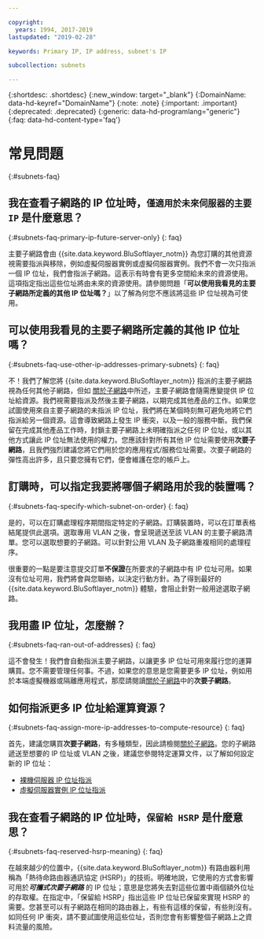 ```yaml
---

copyright:
  years: 1994, 2017-2019
lastupdated: "2019-02-28"

keywords: Primary IP, IP address, subnet's IP

subcollection: subnets

---
```


{:shortdesc: .shortdesc}
{:new_window: target="_blank"}
{:DomainName: data-hd-keyref="DomainName"}
{:note: .note}
{:important: .important}
{:deprecated: .deprecated}
{:generic: data-hd-programlang="generic"}
{:faq: data-hd-content-type='faq'}

# 常見問題
{:#subnets-faq}

## 我在查看子網路的 IP 位址時，`僅適用於未來伺服器的主要 IP` 是什麼意思？
{:#subnets-faq-primary-ip-future-server-only}
{: faq}

主要子網路會由 {{site.data.keyword.BluSoftlayer_notm}} 為您訂購的其他資源視需要指派與移除，例如虛擬伺服器實例或虛擬伺服器實例。我們不會一次只指派一個 IP 位址，我們會指派子網路。這表示有時會有更多空間給未來的資源使用。這項指定指出這些位址將由未來的資源使用。請參閱問題「**可以使用我看見的主要子網路所定義的其他 IP 位址嗎？**」以了解為何您不應該將這些 IP 位址視為可使用。


## 可以使用我看見的主要子網路所定義的其他 IP 位址嗎？
{:#subnets-faq-use-other-ip-addresses-primary-subnets}
{: faq}

不！我們了解您將 {{site.data.keyword.BluSoftlayer_notm}} 指派的主要子網路視為任何其他子網路，但如 [關於子網路](/docs/infrastructure/subnets?topic=subnets-about-subnets-and-ips)中所述，主要子網路會隨需應變提供 IP 位址給資源。我們視需要指派及然後主要子網路，以期完成其他產品的工作。如果您試圖使用來自主要子網路的未指派 IP 位址，我們將在某個時刻無可避免地將它們指派給另一個資源。這會導致網路上發生 IP 衝突，以及一般的服務中斷。我們保留在完成其他產品工作時，封鎖主要子網路上未明確指派之任何 IP 位址，或以其他方式讓此 IP 位址無法使用的權力。您應該針對所有其他 IP 位址需要使用**次要子網路**，且我們強烈建議您將它們用於您的應用程式/服務位址需要。次要子網路的彈性高出許多，且只要您擁有它們，便會維護在您的帳戶上。


## 訂購時，可以指定我要將哪個子網路用於我的裝置嗎？
{:#subnets-faq-specify-which-subnet-on-order}
{: faq}

是的，可以在訂購處理程序期間指定特定的子網路。訂購裝置時，可以在訂單表格結尾提供此選項。選取專用 VLAN 之後，會呈現遞送至該 VLAN 的主要子網路清單。您可以選取想要的子網路。可以針對公用 VLAN 及子網路重複相同的處理程序。

很重要的一點是要注意提交訂單**不保證**在所要求的子網路中有 IP 位址可用。如果沒有位址可用，我們將會與您聯絡，以決定行動方針。為了得到最好的 {{site.data.keyword.BluSoftlayer_notm}} 體驗，會阻止針對一般用途選取子網路。


## 我用盡 IP 位址，怎麼辦？
{:#subnets-faq-ran-out-of-addresses}
{: faq}

這不會發生！我們會自動指派主要子網路，以讓更多 IP 位址可用來履行您的運算購買。您不需要管理任何事。不過，如果您的意思是您需要更多 IP 位址，例如用於本端虛擬機器或隔離應用程式，那麼請閱讀[關於子網路](/docs/infrastructure/subnets?topic=subnets-about-subnets-and-ips)中的**次要子網路**。


## 如何指派更多 IP 位址給運算資源？
{:#subnets-faq-assign-more-ip-addresses-to-compute-resource}
{: faq}

首先，建議您購買**次要子網路**，有多種類型，因此請檢閱[關於子網路](/docs/infrastructure/subnets?topic=subnets-about-subnets-and-ips)。您的子網路遞送至想要的 IP 位址或 VLAN 之後，建議您參閱特定運算文件，以了解如何設定新的 IP 位址：

  * [裸機伺服器 IP 位址指派](/docs/bare-metal?topic=bare-metal-assigning-server-ip-addresses)
  * [虛擬伺服器實例 IP 位址指派](/docs/vsi?topic=virtual-servers-assigning-server-ip-addresses)


## 我在查看子網路的 IP 位址時，`保留給 HSRP` 是什麼意思？
{:#subnets-faq-reserved-hsrp-meaning}
{: faq}

在越來越少的位置中，{{site.data.keyword.BluSoftlayer_notm}} 有路由器利用稱為「熱待命路由器通訊協定 (HSRP)」的技術。明確地說，它使用的方式會影響可用於***可攜式次要子網路*** 的 IP 位址；意思是您將失去對這些位置中兩個額外位址的存取權。在指定中，「保留給 HSRP」指出這些 IP 位址已保留來實現 HSRP 的需要。您甚至可以有子網路在相同的路由器上，有些有這樣的保留，有些則沒有。如同任何
IP 衝突，請不要試圖使用這些位址，否則您會有影響整個子網路上之資料流量的風險。

